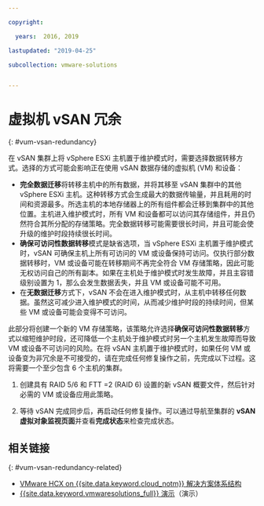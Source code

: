 ```yaml
---

copyright:

  years:  2016, 2019

lastupdated: "2019-04-25"

subcollection: vmware-solutions


---
```


# 虚拟机 vSAN 冗余
{: #vum-vsan-redundancy}

在 vSAN 集群上将 vSphere ESXi 主机置于维护模式时，需要选择数据转移方式。选择的方式可能会影响正在使用 vSAN 数据存储的虚拟机 (VM) 和设备：
* **完全数据迁移**将转移主机中的所有数据，并将其移至 vSAN 集群中的其他 vSphere ESXi 主机。这种转移方式会生成最大的数据传输量，并且耗用的时间和资源最多。所选主机的本地存储器上的所有组件都会迁移到集群中的其他位置。主机进入维护模式时，所有 VM 和设备都可以访问其存储组件，并且仍然符合其所分配的存储策略。完全数据转移可能需要很长时间，并且可能会使升级的维护时段持续很长时间。
* **确保可访问性数据转移**模式是缺省选项，当 vSphere ESXi 主机置于维护模式时，vSAN 可确保主机上所有可访问的 VM 或设备保持可访问。仅执行部分数据转移时，VM 或设备可能在转移期间不再完全符合 VM 存储策略，因此可能无权访问自己的所有副本。如果在主机处于维护模式时发生故障，并且主容错级别设置为 1，那么会发生数据丢失，并且 VM 或设备可能不可用。
* 在**无数据迁移**方式下，vSAN 不会在进入维护模式时，从主机中转移任何数据。虽然这可减少进入维护模式的时间，从而减少维护时段的持续时间，但某些 VM 或设备可能会变得不可访问。

此部分将创建一个新的 VM 存储策略，该策略允许选择**确保可访问性数据转移**方式以缩短维护时段，还可降低一个主机处于维护模式时另一个主机发生故障而导致 VM 或设备不可访问的风险。在将 vSAN 主机置于维护模式时，如果任何 VM 或设备变为非冗余是不可接受的，请在完成任何修复操作之前，先完成以下过程。这将需要一个至少包含 6 个主机的集群。

1. 创建具有 RAID 5/6 和 FTT =2 (RAID 6) 设置的新 vSAN 概要文件，然后针对必需的 VM 或设备应用此策略。

2. 等待 vSAN 完成同步后，再启动任何修复操作。可以通过导航至集群的 **vSAN 虚拟对象监视页面**并查看**完成状态**来检查完成状态。

## 相关链接
{: #vum-vsan-redundancy-related}

* [VMware HCX on {{site.data.keyword.cloud_notm}} 解决方案体系结构](/docs/services/vmwaresolutions/services?topic=vmware-solutions-hcx-archi-intro#hcx-archi-intro)
* [{{site.data.keyword.vmwaresolutions_full}} 演示](https://www.ibm.com/demos/collection/IBM-Cloud-for-VMware-Solutions/)（演示）
